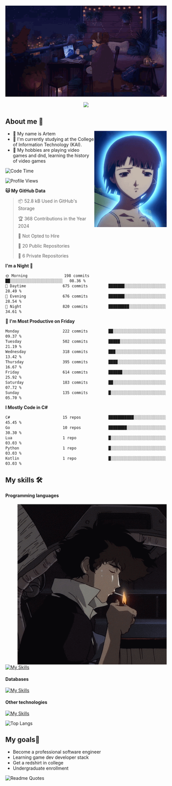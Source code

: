 <div align="center">
  <p>
    <img src="assets/lo-fi.gif">
  </p>
  <p>
    <img src="https://readme-typing-svg.herokuapp.com?color=%2336BCF7&lines=Welcome-to-my-profile&center=true&width=380&height=50&duration=4000&pause=1000">
  </p>
</div>

<div>
  <h2>About me 🚀</h2>
   <div align="center">
    <img src="assets/lain2.gif" align="right" height="300px">
  </div>
  <ul>
    <li>👨 My name is Artem</li>
    <li>🌱 I'm currently studying at the College of Information Technology (KAI).</li>
    <li>👾 My hobbies are playing video games and dnd, learning the history of video games </li>
  </ul>
</div>


<!--START_SECTION:waka-->
![Code Time](http://img.shields.io/badge/Code%20Time-192%20hrs%2030%20mins-blue)

![Profile Views](http://img.shields.io/badge/Profile%20Views-2-blue)

**🐱 My GitHub Data** 

> 📦 52.8 kB Used in GitHub's Storage 
 > 
> 🏆 368 Contributions in the Year 2024
 > 
> 🚫 Not Opted to Hire
 > 
> 📜 20 Public Repositories 
 > 
> 🔑 6 Private Repositories 
 > 
**I'm a Night 🦉** 

```text
🌞 Morning                198 commits         ██░░░░░░░░░░░░░░░░░░░░░░░   08.36 % 
🌆 Daytime                675 commits         ███████░░░░░░░░░░░░░░░░░░   28.49 % 
🌃 Evening                676 commits         ███████░░░░░░░░░░░░░░░░░░   28.54 % 
🌙 Night                  820 commits         █████████░░░░░░░░░░░░░░░░   34.61 % 
```
📅 **I'm Most Productive on Friday** 

```text
Monday                   222 commits         ██░░░░░░░░░░░░░░░░░░░░░░░   09.37 % 
Tuesday                  502 commits         █████░░░░░░░░░░░░░░░░░░░░   21.19 % 
Wednesday                318 commits         ███░░░░░░░░░░░░░░░░░░░░░░   13.42 % 
Thursday                 395 commits         ████░░░░░░░░░░░░░░░░░░░░░   16.67 % 
Friday                   614 commits         ██████░░░░░░░░░░░░░░░░░░░   25.92 % 
Saturday                 183 commits         ██░░░░░░░░░░░░░░░░░░░░░░░   07.72 % 
Sunday                   135 commits         █░░░░░░░░░░░░░░░░░░░░░░░░   05.70 % 
```


**I Mostly Code in C#** 

```text
C#                       15 repos            ███████████░░░░░░░░░░░░░░   45.45 % 
Go                       10 repos            ████████░░░░░░░░░░░░░░░░░   30.30 % 
Lua                      1 repo              █░░░░░░░░░░░░░░░░░░░░░░░░   03.03 % 
Python                   1 repo              █░░░░░░░░░░░░░░░░░░░░░░░░   03.03 % 
Kotlin                   1 repo              █░░░░░░░░░░░░░░░░░░░░░░░░   03.03 % 
```




<!--END_SECTION:waka-->

## My skills 🛠️
#### Programming languages
<div align="center">
  <img src="assets/bebop_smoke.gif" align="right" height="500px">
</div>


[![My Skills](https://skillicons.dev/icons?i=go,cs,python)](https://skillicons.dev)
#### Databases
[![My Skills](https://skillicons.dev/icons?i=mysql,mongodb,postgres)](https://skillicons.dev)
#### Other technologies
[![My Skills](https://skillicons.dev/icons?i=unity,docker,git,wasm,githubactions,kafka)](https://skillicons.dev)

![Top Langs](https://github-readme-stats.vercel.app/api/top-langs/?username=nifle3&layout=compact&theme=nord)


## My goals🚀
- Become a professional software engineer
- Learning game dev developer stack
- Get a redshirt in college
- Undergraduate enrollment

![Readme Quotes](https://quotes-github-readme.vercel.app/api?type=horizontal&theme=nord) 

